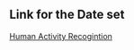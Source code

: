 
## Link for the Date set
[Human Activity Recogintion](https://drive.google.com/file/d/1D5v9G5s5WwGdLCljxCX1GeY1jz-dmQHK/view?usp=sharing)

